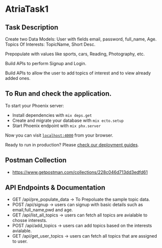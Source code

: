 # AtriaTask1

## Task Description

Create two Data Models: User with fields email, password, full_name, Age. Topics Of Interests: TopicName, Short Desc.

Prepopulate with values like sports, cars, Reading, Photography, etc.

Build APIs to perform Signup and Login.

Build APIs to allow the user to add topics of interest and to view already added ones.


## To Run and check the application.

To start your Phoenix server:

  * Install dependencies with `mix deps.get`
  * Create and migrate your database with `mix ecto.setup`
  * Start Phoenix endpoint with `mix phx.server`

Now you can visit [`localhost:4000`](http://localhost:4000) from your browser.

Ready to run in production? Please [check our deployment guides](https://hexdocs.pm/phoenix/deployment.html).

## Postman Collection

  * https://www.getpostman.com/collections/228c046d713dd3edfd61
  
## API Endpoints & Documentation

  *  GET  /api/pre_populate_data -> To Prepoluate the sample topic data. 
  *  POST /api/signup  -> users can signup with basic details such as email,full_name,pwd and age.
  *  GET  /api/list_all_topics  -> users can fetch all topics are avialable to chosse interests.
  *  POST /api/add_topics  -> users can add topics based on the interests avialable.
  *  GET  /api/get_user_topics -> users can fetch all topics that are assigned to user.
  

